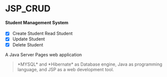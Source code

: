 # JSP_CRUD
#### Student Management System
- [x] Create Student
Read Student
- [x] Update Student
- [x] Delete Student

A Java Server Pages web application
> \*MYSQL\* and \*Hibernate\* as Database engine,
> Java as programming language, and 
> JSP as a web development tool.
